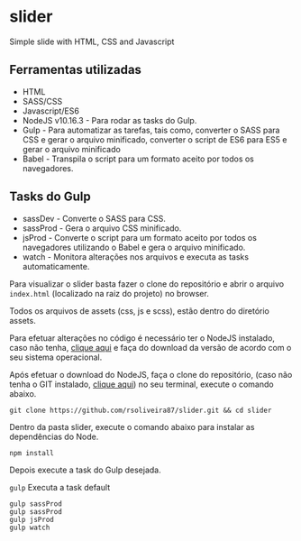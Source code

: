 # slider
Simple slide with HTML, CSS and Javascript

## Ferramentas utilizadas

* HTML
* SASS/CSS
* Javascript/ES6
* NodeJS v10.16.3 - Para rodar as tasks do Gulp.
* Gulp - Para automatizar as tarefas, tais como, converter o SASS para CSS e gerar o arquivo minificado, converter o script de ES6 para ES5 e gerar o arquivo minificado
* Babel - Transpila o script para um formato aceito por todos os navegadores.

## Tasks do Gulp

* sassDev - Converte o SASS para CSS.
* sassProd - Gera o arquivo CSS minificado.
* jsProd - Converte o script para um formato aceito por todos os navegadores utilizando o Babel e gera o arquivo minificado.
* watch - Monitora alterações nos arquivos e executa as tasks automaticamente.

Para visualizar o slider basta fazer o clone do repositório e abrir o arquivo `index.html` (localizado na raiz do projeto) no browser.

Todos os arquivos de assets (css, js e scss), estão dentro do diretório assets.

Para efetuar alterações no código é necessário ter o NodeJS instalado, caso não tenha, [clique aqui](https://nodejs.org/en/) e faça do download da versão de acordo com o seu sistema operacional.

Após efetuar o download do NodeJS, faça o clone do repositório, (caso não tenha o GIT instalado, [clique aqui](https://git-scm.com/downloads)) no seu terminal, execute o comando abaixo.

`git clone https://github.com/rsoliveira87/slider.git && cd slider`

Dentro da pasta slider, execute o comando abaixo para instalar as dependências do Node.

`npm install`

Depois execute a task do Gulp desejada.

`gulp` Executa a task default

```
gulp sassProd
gulp sassProd
gulp jsProd
gulp watch
```